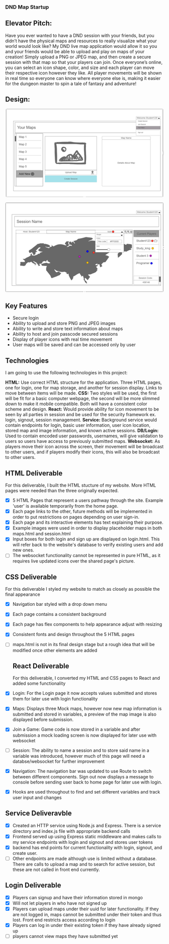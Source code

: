 ### **DND Map Startup**

## Elevator Pitch:
  Have you ever wanted to have a DND session with your friends, but you didn’t have the physical maps and resources to really visualize what your world would look like? My DND live map application would allow it so you and your friends would be able to upload and play on maps of your creation! Simply upload a PNG or JPEG map, and then create a secure session with that map so that your players can join. Once everyone’s online, you can select an icon shape, color, and size and each player can move their respective icon however they like. All player movements will be shown in real time so everyone can know where everyone else is, making it easier for the dungeon master to spin a tale of fantasy and adventure! 

## Design:

![Display of the "Your Maps" Page](https://github.com/Teddy-Dragon/startup/blob/main/Screenshot%202024-09-13%20221131.png?raw=true)

![A demonstration of a session](https://github.com/Teddy-Dragon/startup/blob/main/Screenshot%202024-09-13%20221207.png?raw=true)

## Key Features
- Secure login
- Ability to upload and store PNG and JPEG images
- Ability to write and store text information about maps
- Ability to host and join passcode secured sessions
- Display of player icons with real time movement
- User maps will be saved and can be accessed only by user

## Technologies
  I am going to use the following technologies in this project:

  **HTML:** Use correct HTML structure for the application. Three HTML pages, one for login, one for map storage, and another for session display. Links to move between items will be made.
  **CSS:** Two styles will be used, the first will be fit for a basic computer webpage, the second will be more slimmed down to make it mobile compatible. Both will have a consistent color scheme and design. 
  **React:** Would provide ability for icon movement to be seen by all parties in session and be used for the security framework ex. login, signout, session management.
  **Service:** Background service would contain endpoints for login, basic user information, user icon location, stored map and image information, and known active sessions. 
  **DB/Login:** Used to contain encoded user passwords, usernames, will give validation to users so users have access to previously submitted maps.
  **Websocket:** As players move their icon across the screen, their movement will be broadcast to other users, and if players modify their icons, this will also be broadcast to other users. 

## HTML Deliverable
For this deliverable, I built the HTML stucture of my website. More HTML pages were needed than the three originally expected.

- [x] 5 HTML Pages that represent a users pathway through the site. Example 'user' is available temporarily from the home page.
- [x] Each page links to the other, future methods will be implemented in order to put restrictions on pages depending on user sign-in.
- [x] Each page and its interactive elements has text explaining their purpose.
- [x] Example images were used in order to display placeholder maps in both maps.html and session.html
- [x] Input boxes for both login and sign up are displayed on login.html. This will refer back to the website's database to verify existing users and add new ones.
- [ ]  The websocket functionality cannot be represented in pure HTML, as it requires live updated icons over the shared page's picture.

## CSS Deliverable
For this deliverable I styled my website to match as closely as possible the final appearance

- [x] Navigation bar styled with a drop down menu
- [x] Each page contains a consistent background
- [x] Each page has flex components to help appearance adjust with resizing
- [x] Consistent fonts and design throughout the 5 HTML pages
- [ ] maps.html is not in its final design stage but a rough idea that will be modified once other elements are added

  ## React Deliverable
  For this deliverable, I converted my HTML and CSS pages to React and added some functionality
- [x] Login: For the Login page it now accepts values submitted and stores them for later use with login functionality
- [x] Maps: Displays three Mock maps, however now new map information is submitted and stored in variables, a preview of the map image is also displayed before submission.
- [x] Join a Game: Game code is now stored in a variable and after submission a mock loading screen is now displayed for later use with websocket
- [ ] Session: The ability to name a session and to store said name in a variable was introduced, however much of this page will need a databse/websocket for further improvement
- [x] Navigation: The navigation bar was updated to use Route to switch between different components. Sign out now displays a message to console before sending user back to home page for later use with login.
- [x] Hooks are used throughout to find and set different variables and track user input and changes

## Service Deliveravble
- [x] Created an HTTP service using Node.js and Express. There is a service directory and index.js file with appropriate backend calls
- [x] Frontend served up using Express static middleware and makes calls to my service endpoints with login and signout and stores user tokens
- [x] backend has end points for current functionality with login, signout, and create user.
- [ ] Other endpoints are made although use is limited without a database. There are calls to upload a map and to search for active session, but these are not called in front end currently.

## Login Deliverable
- [x] Players can signup and have their information stored in mongo
- [x] Will not let players in who have not signed up
- [x] Players can upload maps under their uuid for later functionality. If they are not logged in, maps cannot be submitted under their token and thus lost. Front end restricts access according to login
- [x] Players can log in under their existing token if they have already signed up
- [ ] players cannot view maps they have submitted yet
